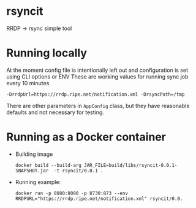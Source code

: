 # rsyncit

RRDP -> rsync simple tool

# Running locally

At the moment config file is intentionally left out and configuration is set using CLI options or ENV
These are working values for running sync job every 10 minutes
```-
-DrrdpUrl=https://rrdp.ripe.net/notification.xml -DrsyncPath=/tmp 
```
There are other parameters in `AppConfig` class, but they have reasonable defaults and not necessary for testing.
    
# Running as a Docker container
* Building image
    
    `docker build --build-arg JAR_FILE=build/libs/rsyncit-0.0.1-SNAPSHOT.jar  -t rsyncit/0.0.1 .`
    
* Running example:
    
    `docker run -p 8080:8080 -p 8730:873 --env RRDPURL="https://rrdp.ripe.net/notification.xml" rsyncit/0.0.`